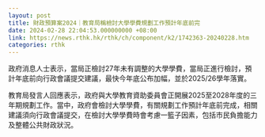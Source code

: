 ```yaml
---
layout: post
title: 財政預算案2024｜教育局稱檢討大學學費規劃工作預計年底前完
date: 2024-02-28 22:04:53.000000000 +08:00
link: https://news.rthk.hk/rthk/ch/component/k2/1742363-20240228.htm
categories: rthk
---
```


政府消息人士表示，當局正檢討27年未有調整的大學學費，當局正進行檢討，預計年底前向行政會議提交建議，最快今年底公布加幅，並於2025/26學年落實。

教育局發言人回應表示，政府與大學教育資助委員會正開展2025至2028年度的三年期規劃工作。當中，政府會檢討大學學費，有關規劃工作預計年底前完成，相關建議須向行政會議提交，在檢討大學學費時會考慮一籃子因素，包括市民負擔能力及整體公共財政狀況。
